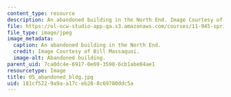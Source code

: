 ```yaml
---
content_type: resource
description: An abandoned building in the North End. Image Courtesy of Bill Massaquoi.
file: https://ol-ocw-studio-app-qa.s3.amazonaws.com/courses/11-945-springfield-studio-fall-2005/181cf5229a9aa17ceb288c69780ddc5a_05_abandoned_bldg.jpg
file_type: image/jpeg
image_metadata:
  caption: An abandoned building in the North End.
  credit: Image Courtesy of Bill Massaquoi.
  image-alt: Abandoned building.
parent_uid: 7ca0dc4e-6917-0e69-3598-6cb1abe84ae1
resourcetype: Image
title: 05_abandoned_bldg.jpg
uid: 181cf522-9a9a-a17c-eb28-8c69780ddc5a
---
```

